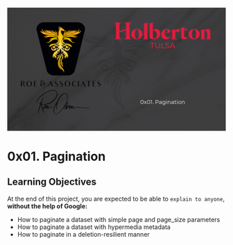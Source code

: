 ![0x01-pagination_banner](https://github.com/ronroeandassociates/assets/blob/master/images/0x01-pagination_banner.png)

# 0x01. Pagination

## Learning Objectives

At the end of this project, you are expected to be able to `explain to anyone`, **without the help of Google:**

- How to paginate a dataset with simple page and page_size parameters
- How to paginate a dataset with hypermedia metadata
- How to paginate in a deletion-resilient manner

